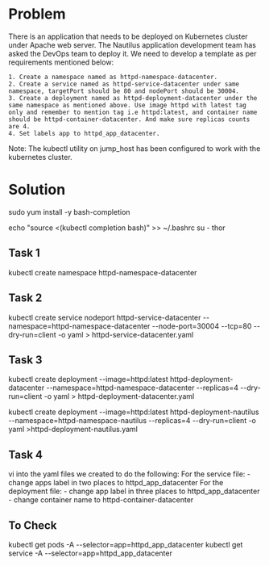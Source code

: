# Problem
There is an application that needs to be deployed on Kubernetes cluster under Apache web server. The Nautilus application development team has asked the DevOps team to deploy it. We need to develop a template as per requirements mentioned below:

	1. Create a namespace named as httpd-namespace-datacenter.
	2. Create a service named as httpd-service-datacenter under same namespace, targetPort should be 80 and nodePort should be 30004.
	3. Create a deployment named as httpd-deployment-datacenter under the same namespace as mentioned above. Use image httpd with latest tag only and remember to mention tag i.e httpd:latest, and container name should be httpd-container-datacenter. And make sure replicas counts are 4.
	4. Set labels app to httpd_app_datacenter.

Note: The kubectl utility on jump_host has been configured to work with the kubernetes cluster.

# Solution

sudo yum install -y bash-completion

echo "source <(kubectl completion bash)" >> ~/.bashrc
su  - thor



## Task 1

kubectl create namespace httpd-namespace-datacenter

## Task 2

kubectl create service nodeport httpd-service-datacenter --namespace=httpd-namespace-datacenter --node-port=30004 --tcp=80 --dry-run=client -o yaml > httpd-service-datacenter.yaml


## Task 3

kubectl create deployment --image=httpd:latest httpd-deployment-datacenter --namespace=httpd-namespace-datacenter --replicas=4 --dry-run=client -o yaml > httpd-deployment-datacenter.yaml

kubectl create deployment --image=httpd:latest httpd-deployment-nautilus --namespace=httpd-namespace-nautilus --replicas=4 --dry-run=client -o yaml >httpd-deployment-nautilus.yaml

## Task 4

vi into the yaml files we created to do the following:
    For the service file:
    - change apps label in two places to httpd_app_datacenter
    For the deployment file: 
    - change app label in three places to httpd_app_datacenter
    - change container name to httpd-container-datacenter

## To Check
kubectl get pods -A --selector=app=httpd_app_datacenter
kubectl get service -A --selector=app=httpd_app_datacenter
